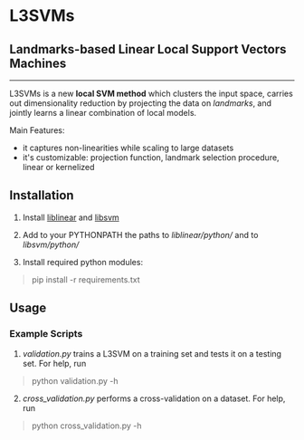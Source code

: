 # L3SVMs
## Landmarks-based Linear Local Support Vectors Machines
----

L3SVMs is a new **local SVM method** which clusters the input space, carries out dimensionality reduction by projecting the data on *landmarks*, and jointly learns a linear combination of local models.

Main Features:

* it captures non-linearities while scaling to large datasets
* it's customizable: projection function, landmark selection procedure, linear or kernelized

## Installation

1. Install [liblinear](https://github.com/cjlin1/liblinear) and [libsvm](https://github.com/arnaudsj/libsvm)

2. Add to your PYTHONPATH the paths to *liblinear/python/* and to *libsvm/python/*

3. Install required python modules:

 > pip install -r requirements.txt

## Usage

### Example Scripts

1. *validation.py* trains a L3SVM on a training set and tests it on a testing set. For help, run

 > python validation.py -h

2. *cross_validation.py* performs a cross-validation on a dataset. For help, run

 > python cross_validation.py -h